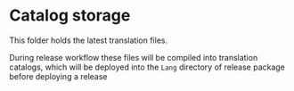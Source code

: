 # Catalog storage

This folder holds the latest translation files.

During release workflow these files will be compiled into translation catalogs, which will be deployed into the `Lang` directory of release package before deploying a release
